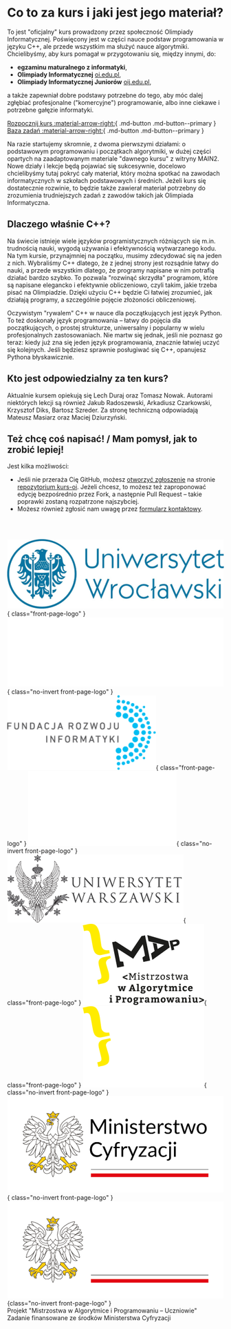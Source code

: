 # Co to za kurs i jaki jest jego materiał?

To jest "oficjalny" kurs prowadzony przez społeczność Olimpiady Informatycznej. Poświęcony jest w części nauce podstaw programowania w języku C++, ale przede wszystkim ma służyć nauce algorytmiki. Chcielibyśmy, aby kurs pomagał w przygotowaniu się, między innymi, do:

 * **egzaminu maturalnego z informatyki**,
 * **Olimpiady Informatycznej** [oi.edu.pl](https://oi.edu.pl/),
 * **Olimpiady Informatycznej Juniorów** [oij.edu.pl](https://oij.edu.pl/),

a także zapewniał dobre podstawy potrzebne do tego, aby móc dalej zgłębiać profesjonalne ("komercyjne") programowanie, albo inne ciekawe i potrzebne gałęzie informatyki.

[Rozpocznij kurs :material-arrow-right:](A-podstawy-programowania/A1-pierwszy-program.md){ .md-button .md-button--primary }
[Baza zadań :material-arrow-right:](https://szkopul.edu.pl/c/kurs-oi/p/){ .md-button .md-button--primary }

Na razie startujemy skromnie, z dwoma pierwszymi działami: o podstawowym programowaniu i początkach algorytmiki, w dużej części opartych na zaadaptowanym materiale "dawnego kursu" z witryny MAIN2. Nowe działy i lekcje będą pojawiać się sukcesywnie, docelowo chcielibyśmy tutaj pokryć cały materiał, który można spotkać na zawodach informatycznych w szkołach podstawowych i średnich. Jeżeli kurs się dostatecznie rozwinie, to będzie także zawierał materiał potrzebny do zrozumienia trudniejszych zadań z zawodów takich jak Olimpiada Informatyczna.

## Dlaczego właśnie C++?

Na świecie istnieje wiele języków programistycznych różniących się m.in. trudnością nauki, wygodą używania i efektywnością wytwarzanego kodu. Na tym kursie, przynajmniej na początku, musimy zdecydować się na jeden z nich. Wybraliśmy C++ dlatego, że z jednej strony jest rozsądnie łatwy do nauki, a przede wszystkim dlatego, że programy napisane w nim potrafią działać bardzo szybko. To pozwala "rozwinąć skrzydła" programom, które są napisane elegancko i efektywnie obliczeniowo, czyli takim, jakie trzeba pisać na Olimpiadzie. Dzięki użyciu C++ będzie Ci łatwiej zrozumieć, jak działają programy, a szczególnie pojęcie złożoności obliczeniowej.

Oczywistym "rywalem" C++ w nauce dla początkujących jest język Python. To też doskonały język programowania – łatwy do pojęcia dla początkujących, o prostej strukturze, uniwersalny i popularny w wielu profesjonalnych zastosowaniach. Nie martw się jednak, jeśli nie poznasz go teraz: kiedy już zna się jeden język programowania, znacznie łatwiej uczyć się kolejnych. Jeśli będziesz sprawnie posługiwać się C++, opanujesz Pythona błyskawicznie.

## Kto jest odpowiedzialny za ten kurs?

Aktualnie kursem opiekują się Lech Duraj oraz Tomasz Nowak. Autorami niektórych lekcji są również Jakub Radoszewski, Arkadiusz Czarkowski, Krzysztof Diks, Bartosz Szreder. Za stronę techniczną odpowiadają Mateusz Masiarz oraz Maciej Dziurzyński.

## Też chcę coś napisać! / Mam pomysł, jak to zrobić lepiej!

Jest kilka możliwości:

 * Jeśli nie przeraża Cię GitHub, możesz
   [otworzyć zgłoszenie](https://github.com/olimpiada/kurs-oi/issues/new) na
   stronie [repozytorium kurs-oi](https://github.com/olimpiada/kurs-oi/). Jeżeli
   chcesz, to możesz też zaproponować edycję bezpośrednio przez Fork, a
   następnie Pull Request – takie poprawki zostaną rozpatrzone najszybciej.
 * Możesz również zgłosić nam uwagę przez
   [formularz kontaktowy](https://forms.gle/Nj8oRMhaV7QxnFZLA).

<br><br>

![Logo UWr](assets/uwr-logo-light.jpg#only-light){ class="front-page-logo" }
![Logo UWr](assets/uwr-logo-dark.svg#only-dark){ class="no-invert front-page-logo" }
![Logo FRI](assets/fri-logo-light.png#only-light){ class="front-page-logo" }
![Logo FRI](assets/fri-logo-dark.png#only-dark){ class="no-invert front-page-logo" }
![Logo UW](assets/uw-logo.png){ class="front-page-logo" }
![Logo MAP](assets/map-logo-light.svg#only-light){ class="front-page-logo" }
![Logo MAP](assets/map-logo-dark.svg#only-dark){ class="no-invert front-page-logo" }
![Logo Ministerstwo](assets/ministerstwo-logo-light.png#only-light){ class="no-invert front-page-logo" }
![Logo Ministerstwo](assets/ministerstwo-logo-dark.png#only-dark){class="no-invert front-page-logo" }  
Projekt "Mistrzostwa w Algorytmice i Programowaniu – Uczniowie"  
Zadanie finansowane ze środków Ministerstwa Cyfryzacji

